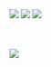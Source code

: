 <div>
<image src="screenshot/1.jpg"/>
<image src="screenshot/2.jpg"/>
<image src="screenshot/3.jpg"/>
</div>
<br/><br/><br/>
<div>
<image src="screenshot/4.jpg"/>
</div>